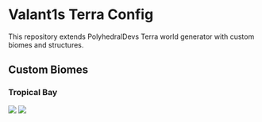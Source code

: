 # Valant1s Terra Config

This repository extends PolyhedralDevs Terra world generator with custom biomes and structures.

## Custom Biomes
### Tropical Bay
![](https://github.com/Valant1s/TerraConfig/img/TropicalBay_1.png)
![](https://github.com/Valant1s/TerraConfig/img/TropicalBay_2.png)